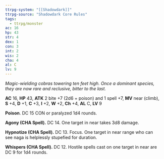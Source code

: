 ```yaml
---
ttrpg-system: "[[Shadowdark]]"
ttrpg-source: "Shadowdark Core Rules"
tags:
  - ttrpg/monster
ac: 16
hp: 43
str: 4
dex: 1
con: 3
int: 2
wis: 2
cha: 4
al: C
lv: 9
---
```


_Magic-wielding cobras towering ten feet high. Once a dominant species, they are now rare and reclusive, bitter to the last._

**AC** 16, **HP** 43, **ATK** 2 bite +7 (2d6 + poison) and 1 spell +7, **MV** near (climb), **S** +4, **D** +1, **C** +3, **I** +2, **W** +2, **Ch** +4, **AL** C, **LV** 9

**Poison**. DC 15 CON or paralyzed 1d4 rounds. 

**Agony (CHA Spell).** DC 14. One target in near takes 3d8 damage. 

**Hypnotize (CHA Spell).** DC 13. Focus. One target in near range who can see naga is helplessly stupefied for duration. 

**Whispers (CHA Spell).** DC 12. Hostile spells cast on one target in near are DC 9 for 1d4 rounds.

